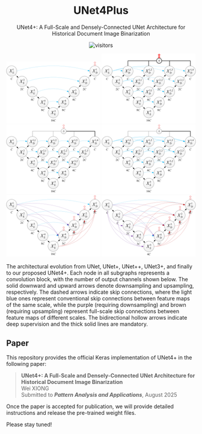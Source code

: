 <div align="center">

# UNet4Plus

UNet4+: A Full-Scale and Densely-Connected UNet Architecture for Historical Document Image Binarization

![visitors](https://visitor-badge.laobi.icu/badge?page_id=beargolden/UNet4Plus)

</div>

<img src="assets/images/unet.png" width="250" title="UNet" alt="UNet"> <img src="assets/images/unet_e.png" width="250" title="UNet^e" alt="UNet^e"> <img src="assets/images/unet1plus.png" width="250" title="UNet+" alt="UNet+"> <img src="assets/images/unet2plus.png" width="250" title="UNet++" alt="UNet++"> <img src="assets/images/unet3plus.png" width="250" title="UNet3+" alt="UNet3+"> <img src="assets/images/unet4plus.png" width="250" title="UNet4+" alt="UNet4+">

The architectural evolution from UNet, UNet+, UNet++, UNet3+, and finally to our proposed UNet4+. Each node in all subgraphs represents a convolution block, with the number of output channels shown below. The solid downward and upward arrows denote downsampling and upsampling, respectively. The dashed arrows indicate skip connections, where the light blue ones represent conventional skip connections between feature maps of the same scale, while the purple (requiring downsampling) and brown (requiring upsampling) represent full-scale skip connections between feature maps of different scales. The bidirectional hollow arrows indicate deep supervision and the thick solid lines are mandatory.

## Paper

This repository provides the official Keras implementation of UNet4+ in the following paper:

> **UNet4+: A Full-Scale and Densely-Connected UNet Architecture for Historical Document Image Binarization** <br>
> Wei XIONG <br>
> Submitted to **_Pattern Analysis and Applications_**, August 2025

Once the paper is accepted for publication, we will provide detailed instructions and release the pre-trained weight files.

Please stay tuned!
